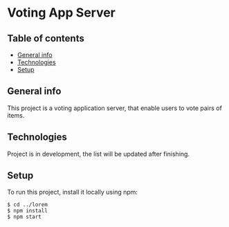 # Voting App Server

## Table of contents

- [General info](#general-info)
- [Technologies](#technologies)
- [Setup](#setup)

## General info

This project is a voting application server, that enable users to
vote pairs of items.

## Technologies

Project is in development, the list will be updated after finishing.

## Setup

To run this project, install it locally using npm:

```
$ cd ../lorem
$ npm install
$ npm start
```
